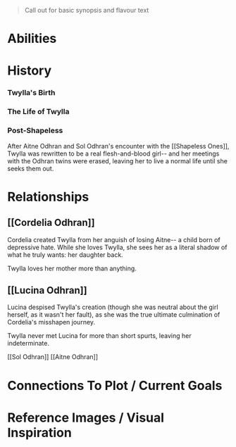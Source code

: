 > Call out for basic synopsis and flavour text

# Abilities

# History

### Twylla's Birth

### The Life of Twylla

### Post-Shapeless

After Aitne Odhran and Sol Odhran's encounter with the [[Shapeless Ones]], Twylla was rewritten to be a real flesh-and-blood girl-- and her meetings with the Odhran twins were erased, leaving her to live a normal life until she seeks them out.

# Relationships
## [[Cordelia Odhran]]

Cordelia created Twylla from her anguish of losing Aitne-- a child born of depressive hate. While she loves Twylla, she sees her as a literal shadow of what he truly wants: her daughter back.

Twylla loves her mother more than anything.

## [[Lucina Odhran]]

Lucina despised Twylla's creation (though she was neutral about the girl herself, as it wasn't her fault), as she was the true ultimate culmination of Cordelia's misshapen journey.

Twylla never met Lucina for more than short spurts, leaving her indeterminate.

[[Sol Odhran]]
[[Aitne Odhran]]
# Connections To Plot / Current Goals

# Reference Images / Visual Inspiration